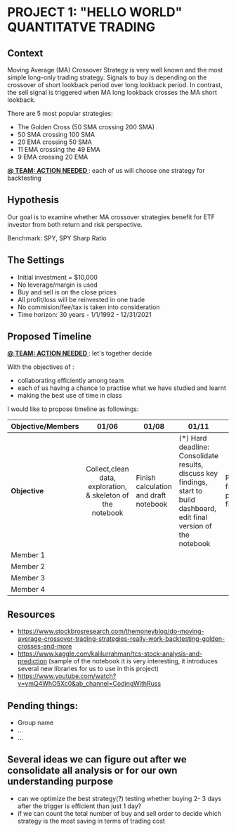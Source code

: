# PROJECT 1: "HELLO WORLD" QUANTITATVE TRADING

## Context
Moving Average (MA) Crossover Strategy is very well known and the most simple long-only trading strategy. Signals to buy is depending on the crossover of short lookback period over long lookback period. In contrast, the sell signal is triggered when MA long lookback crosses the MA short lookback.

There are 5 most popular strategies:
* The Golden Cross (50 SMA crossing 200 SMA)
* 50 SMA crossing 100 SMA 
* 20 EMA crossing 50 SMA
* 11 EMA crossing the 49 EMA 
* 9 EMA crossing 20 EMA

<b> <u> @ TEAM: ACTION NEEDED </u> </b>: each of us will choose one strategy for backtesting  

## Hypothesis
Our goal is to examine whether MA crossover strategies benefit for ETF investor from both return and risk perspective.

Benchmark: SPY, SPY Sharp Ratio


## The Settings

* Initial investment = $10,000 
* No leverage/margin is used
* Buy and sell is on the close prices
* All profit/loss will be reinvested in one trade
* No commision/fee/tax is taken into consideration
* Time horizon: 30 years - 1/1/1992 - 12/31/2021

## Proposed Timeline

<b> <u> @ TEAM: ACTION NEEDED </u> </b> : let's together decide

With the objectives of :
* collaborating efficiently among team
* each of us having a chance to practise what we have studied and learnt
* making the best use of time in class

 I would like to propose timeline as followings:

| Objective/Members  |01/06                                                      | 01/08     | 01/11   | 01/13   |
|--------------------|:---------------------------------------------------------:|-----------|---------|---------|
|<b> Objective </b>           |Collect,clean data, exploration, & skeleton of the notebook   |Finish calculation and draft notebook |(*) Hard deadline: Consolidate results, discuss key findings, start to build dashboard, edit final version of the notebook | Prepare MD file and presentation file |
|Member 1|   |   |   |   |
|Member 2 |   | | |
|Member 3 |  | | |
|Member 4  | | | |

## Resources
* https://www.stockbrosresearch.com/themoneyblog/do-moving-average-crossover-trading-strategies-really-work-backtesting-golden-crosses-and-more
* https://www.kaggle.com/kalilurrahman/tcs-stock-analysis-and-prediction
(sample of the notebook it is very interesting, it introduces several new libraries for us to use in this project)
* https://www.youtube.com/watch?v=ymQ4WhO5Xc0&ab_channel=CodingWithRuss

## Pending things:

* Group name
* ...
* ...

## Several ideas we can figure out after we consolidate all analysis or for our own understanding purpose 

* can we optimize the best strategy(?) testing whether buying 2- 3 days after the trigger is efficient than just 1 day?
* if we can count the total number of buy and sell order to decide which strategy is the most saving in terms of trading cost 
